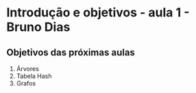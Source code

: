 # Introdução e objetivos - aula 1 - Bruno Dias

## Objetivos das próximas aulas 

1. Árvores
2. Tabela Hash
3. Grafos
